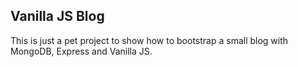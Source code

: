 ## Vanilla JS Blog

This is just a pet project to show how to bootstrap a small blog with MongoDB, Express and Vanilla JS.

